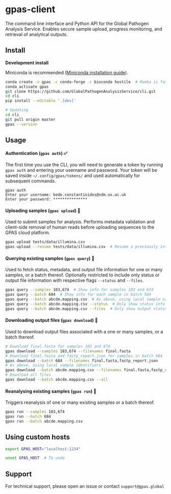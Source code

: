 # gpas-client

The command line interface and Python API for the Global Pathogen Analysis Service. Enables secure sample upload, progress monitoring, and retrieval of analytical outputs.



## Install

**Development install**

Miniconda is recommended ([Miniconda installation guide](https://conda.io/projects/conda/en/latest/user-guide/install/index.html)).

```bash
conda create -n gpas -c conda-forge -c bioconda hostile  # Mamba is faster
conda activate gpas
git clone https://github.com/GlobalPathogenAnalysisService/cli.git
cd cli
pip install --editable '.[dev]'

# Updating
cd cli
git pull origin master
gpas --version
```



## Usage

#### Authentication (`gpas auth`) ✅

The first time you use the CLI, you will need to generate a token by running `gpas auth` and entering your username and password. Your token will be saved inside  `~/.config/gpas/tokens/` and used automatically  for subsequent commands.

```
gpas auth
Enter your username: bede.constantinides@ndm.ox.ac.uk
Enter your password: ***************
```



#### Uploading samples (`gpas upload`) 🚧
Used to submit samples for analysis. Performs metadata validation and client-side removal of human reads before uploading sequences to the GPAS cloud platform.

```bash
gpas upload tests/data/illumina.csv
gpas upload --resume tests/data/illumina.csv  # Resume a previously interrupted upload
```



#### Querying existing samples (`gpas query`) 🚧

Used to fetch status, metadata, and output file information for one or many samples, or a batch thereof. Optionally restricted to include only status or output file information with respective flags `--status` and `--files`.

```bash
gpas query --samples 103,674  # Show info for samples 103 and 674
gpas query --batch 684  # Show info for each sample in batch 584
gpas query --batch abcde.mapping.csv  # As above, using local sample names
gpas query --batch abcde.mapping.csv --status  # Only show status info
gpas query --batch abcde.mapping.csv --files  # Only show output status
```



#### Downloading output files (`gpas download`) 🚧

Used to download output files associated with a one or many samples, or a batch thereof.

```bash
# Download final.fasta for samples 103 and 674
gpas download --samples 103,674 --filenames final.fasta
# Download final.fasta and fastp_report.json for samples in batch 684
gpas download --batch 684 --filenames final.fasta,fastp_report.json
# As above, using local sample identifiers
gpas download --batch abcde.mapping.csv --filenames final.fasta,fastp_report.json
# Download all files
gpas download --batch abcde.mapping.csv --all
```



#### Reanalysing existing samples  (`gpas run`) 🚧

Triggers reanalysis of one or many existing samples or a batch thereof.

```bash
gpas run --samples 103,674
gpas run --batch 684
gpas run --batch abcde.mapping.csv
```



## Using custom hosts

```bash
export GPAS_HOST="localhost:1234"

unset GPAS_HOST  # To undo
```



## Support

For technical support, please open an issue or contact `support@gpas.global`

